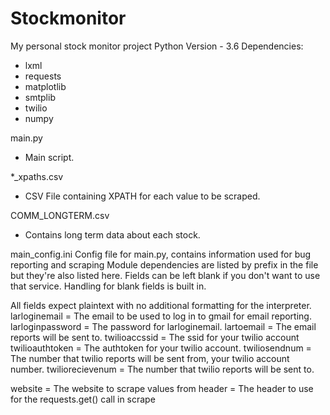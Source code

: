 # Stockmonitor
My personal stock monitor project
Python Version - 3.6
Dependencies:
 - lxml
 - requests
 - matplotlib
 - smtplib
 - twilio
 - numpy
 
 
main.py
 - Main script.
 
*_xpaths.csv
 - CSV File containing XPATH for each value to be scraped.
 
COMM_LONGTERM.csv
 - Contains long term data about each stock. 
 
 
 
main_config.ini
Config file for main.py, contains information used for bug reporting and scraping
Module dependencies are listed by prefix in the file but they're also listed here.
Fields can be left blank if you don't want to use that service. Handling for blank fields
 is built in.

All fields expect plaintext with no additional formatting for the interpreter.
larloginemail = The email to be used to log in to gmail for email reporting.
larloginpassword = The password for larloginemail.
lartoemail = The email reports will be sent to.
twilioaccssid = The ssid for your twilio account
twilioauthtoken = The authtoken for your twilio account.
twiliosendnum = The number that twilio reports will be sent from, your twilio account number.
twiliorecievenum = The number that twilio reports will be sent to.

website = The website to scrape values from
header = The header to use for the requests.get() call in scrape
 
